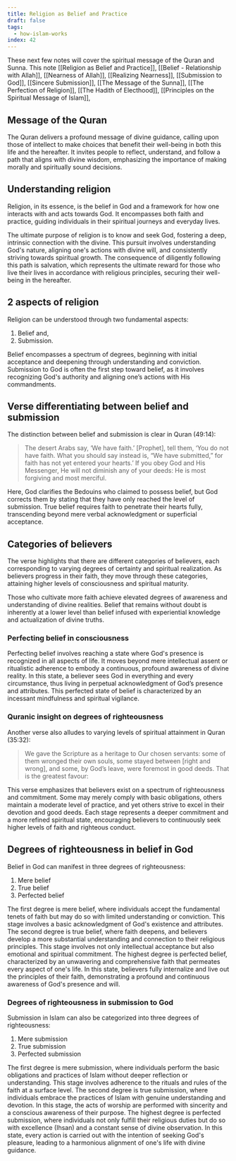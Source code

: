 ```yaml
---
title: Religion as Belief and Practice
draft: false
tags:
  - how-islam-works
index: 42
---
```

These next few notes will cover the spiritual message of the Quran and Sunna. This note [[Religion as Belief and Practice]], [[Belief - Relationship with Allah]], [[Nearness of Allah]], [[Realizing Nearness]], [[Submission to God]], [[Sincere Submission]], [[The Message of the Sunna]], [[The Perfection of Religion]], [[The Hadith of Electhood]], [[Principles on the Spiritual Message of Islam]],

## Message of the Quran
The Quran delivers a profound message of divine guidance, calling upon those of intellect to make choices that benefit their well-being in both this life and the hereafter. It invites people to reflect, understand, and follow a path that aligns with divine wisdom, emphasizing the importance of making morally and spiritually sound decisions.

## Understanding religion
Religion, in its essence, is the belief in God and a framework for how one interacts with and acts towards God. It encompasses both faith and practice, guiding individuals in their spiritual journeys and everyday lives.

The ultimate purpose of religion is to know and seek God, fostering a deep, intrinsic connection with the divine. This pursuit involves understanding God's nature, aligning one's actions with divine will, and consistently striving towards spiritual growth. The consequence of diligently following this path is salvation, which represents the ultimate reward for those who live their lives in accordance with religious principles, securing their well-being in the hereafter.

## 2 aspects of religion

Religion can be understood through two fundamental aspects: 

1. Belief and,
2. Submission. 

Belief encompasses a spectrum of degrees, beginning with initial acceptance and deepening through understanding and conviction. Submission to God is often the first step toward belief, as it involves recognizing God's authority and aligning one’s actions with His commandments. 

## Verse differentiating between belief and submission

The distinction between belief and submission is clear in Quran (49:14): 

> The desert Arabs say, ‘We have faith.’ [Prophet], tell them, ‘You do not have faith. What you should say instead is, “We have submitted,” for faith has not yet entered your hearts.’ If you obey God and His Messenger, He will not diminish any of your deeds: He is most forgiving and most merciful.

Here, God clarifies the Bedouins who claimed to possess belief, but God corrects them by stating that they have only reached the level of submission. True belief requires faith to penetrate their hearts fully, transcending beyond mere verbal acknowledgment or superficial acceptance.

## Categories of believers

The verse highlights that there are different categories of believers, each corresponding to varying degrees of certainty and spiritual realization. As believers progress in their faith, they move through these categories, attaining higher levels of consciousness and spiritual maturity. 

Those who cultivate more faith achieve elevated degrees of awareness and understanding of divine realities. Belief that remains without doubt is inherently at a lower level than belief infused with experiential knowledge and actualization of divine truths.

### Perfecting belief in consciousness

Perfecting belief involves reaching a state where God's presence is recognized in all aspects of life. It moves beyond mere intellectual assent or ritualistic adherence to embody a continuous, profound awareness of divine reality. In this state, a believer sees God in everything and every circumstance, thus living in perpetual acknowledgment of God’s presence and attributes. This perfected state of belief is characterized by an incessant mindfulness and spiritual vigilance.

### Quranic insight on degrees of righteousness

Another verse also alludes to varying levels of spiritual attainment in Quran (35:32): 

> We gave the Scripture as a heritage to Our chosen servants: some of them wronged their own souls, some stayed between [right and wrong], and some, by God’s leave, were foremost in good deeds. That is the greatest favour:

This verse emphasizes that believers exist on a spectrum of righteousness and commitment. Some may merely comply with basic obligations, others maintain a moderate level of practice, and yet others strive to excel in their devotion and good deeds. Each stage represents a deeper commitment and a more refined spiritual state, encouraging believers to continuously seek higher levels of faith and righteous conduct.

## Degrees of righteousness in belief in God

Belief in God can manifest in three degrees of righteousness:

1. Mere belief
2. True belief
3. Perfected belief

The first degree is mere belief, where individuals accept the fundamental tenets of faith but may do so with limited understanding or conviction. This stage involves a basic acknowledgment of God's existence and attributes. The second degree is true belief, where faith deepens, and believers develop a more substantial understanding and connection to their religious principles. This stage involves not only intellectual acceptance but also emotional and spiritual commitment. The highest degree is perfected belief, characterized by an unwavering and comprehensive faith that permeates every aspect of one's life. In this state, believers fully internalize and live out the principles of their faith, demonstrating a profound and continuous awareness of God's presence and will.

### Degrees of righteousness in submission to God

Submission in Islam can also be categorized into three degrees of righteousness: 

1. Mere submission
2. True submission
3. Perfected submission

The first degree is mere submission, where individuals perform the basic obligations and practices of Islam without deeper reflection or understanding. This stage involves adherence to the rituals and rules of the faith at a surface level. The second degree is true submission, where individuals embrace the practices of Islam with genuine understanding and devotion. In this stage, the acts of worship are performed with sincerity and a conscious awareness of their purpose. The highest degree is perfected submission, where individuals not only fulfill their religious duties but do so with excellence (Ihsan) and a constant sense of divine observation. In this state, every action is carried out with the intention of seeking God's pleasure, leading to a harmonious alignment of one's life with divine guidance.